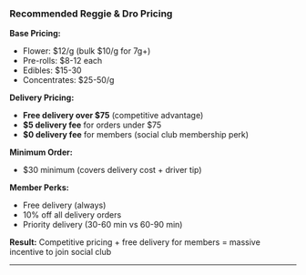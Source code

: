 ### Recommended Reggie & Dro Pricing

**Base Pricing:**

- Flower: $12/g (bulk $10/g for 7g+)
- Pre-rolls: $8-12 each
- Edibles: $15-30
- Concentrates: $25-50/g

**Delivery Pricing:**

- **Free delivery over $75** (competitive advantage)
- **$5 delivery fee** for orders under $75
- **$0 delivery fee** for members (social club membership perk)

**Minimum Order:**

- $30 minimum (covers delivery cost + driver tip)

**Member Perks:**

- Free delivery (always)
- 10% off all delivery orders
- Priority delivery (30-60 min vs 60-90 min)

**Result:** Competitive pricing + free delivery for members = massive incentive to join social club

---
